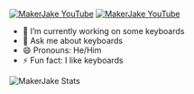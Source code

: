 [![MakerJake YouTube](https://img.shields.io/badge/YouTube-FF0000?style=for-the-badge&logo=youtube&logoColor=white)](https://www.youtube.com/MakerJake) [![MakerJake YouTube](https://img.shields.io/badge/Discord-5865F2?style=for-the-badge&logo=discord&logoColor=white)](https://discord.gg/ktUDJ3w) 

- 🔭 I’m currently working on some keyboards
- 💬 Ask me about keyboards
- 😄 Pronouns: He/Him
- ⚡ Fun fact: I like keyboards

![MakerJake Stats](https://github-readme-stats.vercel.app/api?username=MakerJake01&theme=synthwave&show_icons=true&icon_color=f542f5&border_color=f542f5)
